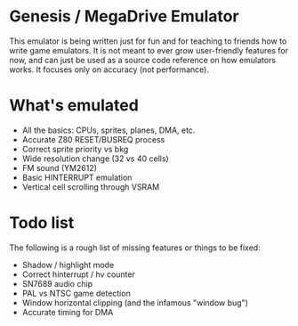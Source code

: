 Genesis / MegaDrive Emulator
============================

This emulator is being written just for fun and for teaching to friends how to write
game emulators. It is not meant to ever grow user-friendly features for now,
and can just be used as a source code reference on how emulators works. It focuses
only on accuracy (not performance).


What's emulated
===============
 * All the basics: CPUs, sprites, planes, DMA, etc.
 * Accurate Z80 RESET/BUSREQ process
 * Correct sprite priority vs bkg
 * Wide resolution change (32 vs 40 cells)
 * FM sound (YM2612)
 * Basic HINTERRUPT emulation
 * Vertical cell scrolling through VSRAM

Todo list
=========
The following is a rough list of missing features or things to be fixed:

 * Shadow / highlight mode
 * Correct hinterrupt / hv counter
 * SN7689 audio chip
 * PAL vs NTSC game detection
 * Window horizontal clipping (and the infamous "window bug")
 * Accurate timing for DMA
